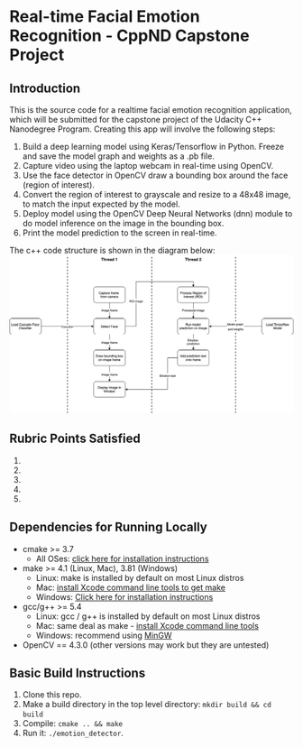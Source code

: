 # Real-time Facial Emotion Recognition - CppND Capstone Project

## Introduction
This is the source code for a realtime facial emotion recognition application, which will be submitted for the capstone project of the Udacity C++ Nanodegree Program. Creating this app will involve the following steps:
1. Build a deep learning model using Keras/Tensorflow in Python. Freeze and save the model graph and weights as a .pb file.
2. Capture video using the laptop webcam in real-time using OpenCV.
3. Use the face detector in OpenCV draw a bounding box around the face (region of interest).
4. Convert the region of interest to grayscale and resize to a 48x48 image, to match the input expected by the model.
4. Deploy model using the OpenCV Deep Neural Networks (dnn) module to do model inference on the image in the bounding box.
5. Print the model prediction to the screen in real-time.

The c++ code structure is shown in the diagram below:
<img src="images/code_structure.png"/>

## Rubric Points Satisfied
1. 
2. 
3. 
4. 
5. 

## Dependencies for Running Locally
* cmake >= 3.7
  * All OSes: [click here for installation instructions](https://cmake.org/install/)
* make >= 4.1 (Linux, Mac), 3.81 (Windows)
  * Linux: make is installed by default on most Linux distros
  * Mac: [install Xcode command line tools to get make](https://developer.apple.com/xcode/features/)
  * Windows: [Click here for installation instructions](http://gnuwin32.sourceforge.net/packages/make.htm)
* gcc/g++ >= 5.4
  * Linux: gcc / g++ is installed by default on most Linux distros
  * Mac: same deal as make - [install Xcode command line tools](https://developer.apple.com/xcode/features/)
  * Windows: recommend using [MinGW](http://www.mingw.org/)
* OpenCV == 4.3.0 (other versions may work but they are untested)

## Basic Build Instructions

1. Clone this repo.
2. Make a build directory in the top level directory: `mkdir build && cd build`
3. Compile: `cmake .. && make`
4. Run it: `./emotion_detector`.

